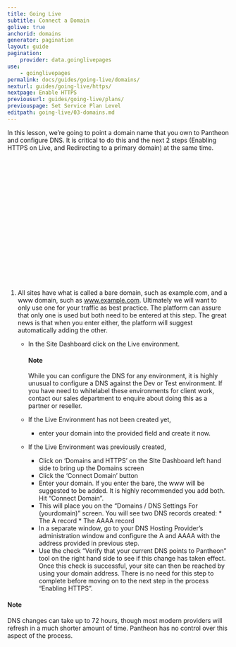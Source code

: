```yaml
---
title: Going Live
subtitle: Connect a Domain
golive: true
anchorid: domains
generator: pagination
layout: guide
pagination:
    provider: data.goinglivepages
use:
    - goinglivepages
permalink: docs/guides/going-live/domains/
nexturl: guides/going-live/https/
nextpage: Enable HTTPS
previousurl: guides/going-live/plans/
previouspage: Set Service Plan Level
editpath: going-live/03-domains.md
---
```

In this lesson, we’re going to point a domain name that you own to Pantheon and configure DNS. It is critical to do this and the next 2 steps (Enabling HTTPS on Live, and Redirecting to a primary domain) at the same time.

<div class="panel panel-video panel-guide">
  <script src="//fast.wistia.com/embed/medias/h840dbemsi.jsonp" async></script><script src="//fast.wistia.com/assets/external/E-v1.js" async></script><div class="wistia_responsive_padding" style="padding:56.25% 0 0 0;position:relative;"><div class="wistia_responsive_wrapper" style="height:100%;left:0;position:absolute;top:0;width:100%;"><div class="wistia_embed wistia_async_h840dbemsi videoFoam=true" style="height:100%;width:100%">&nbsp;</div></div></div>
</div>

1. All sites have what is called a bare domain, such as example.com, and a www domain, such as www.example.com.  Ultimately we will want to only use one for your traffic as best practice.  The platform can assure that only one is used but both need to be entered at this step.  The great news is that when you enter either, the platform will suggest automatically adding the other.

    *  In the Site Dashboard click on the Live environment.  

        <div class="alert alert-info">
        <h4 class="alert">Note</h4>
        <p markdown="1">While you can configure the DNS for any environment, it is highly unusual to configure a DNS against the Dev or Test environment.  If you have need to whitelabel these environments for client work, contact our sales department to enquire about doing this as a partner or reseller.</p></div>

    * If the Live Environment has not been created yet,

        * enter your domain into the provided field and create it now.

    * If the Live Environment was previously created,

        * Click on ‘Domains and HTTPS’ on the SIte Dashboard left hand side to bring up the Domains screen
        * Click the ‘Connect Domain’ button
        * Enter your domain.  If you enter the bare, the www will be suggested to be added.  It is highly recommended you add both. Hit “Connect Domain”.
        * This will place you on the “Domains / DNS Settings For (yourdomain)” screen.  You will see two DNS records created:
              * The A record
              * The AAAA record
        * In a separate window, go to your DNS Hosting Provider’s administration window and configure the A and AAAA with the address provided in previous step.
        * Use the check “Verify that your current DNS points to Pantheon” tool on the right hand side to see if this change has taken effect. Once this check is successful, your site can then be reached by using your domain address.  There is no need for this step to complete before moving on to the next step in the process “Enabling HTTPS”.

<div class="alert alert-info">
<h4 class="info">Note</h4>
<p markdown="1">DNS changes can take up to 72 hours, though most modern providers will refresh in a much shorter amount of time. Pantheon has no control over this aspect of the process.</p>
</div>
